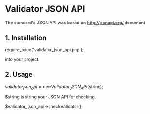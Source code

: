 # Validator JSON API
The standard's JSON API was based on http://jsonapi.org/ document

## 1. Installation

require_once('validator_json_api.php');

into your project.

## 2. Usage

$validator_json_api = new Validator_JSON_API($string);

$string is string your JSON API for checking.

$validator_json_api->checkValidator();